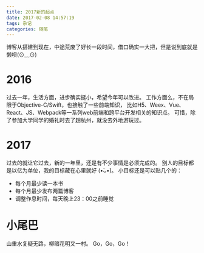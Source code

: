 ```yaml
---
title: 2017新的起点
date: 2017-02-08 14:57:19
tags: 杂记
categories: 随笔
---
```


博客从搭建到现在，中途荒废了好长一段时间，借口确实一大把，但是说到底就是懒呗(⊙﹏⊙)
<!-- more -->
2016
===
过去一年，生活方面，进步确实挺小，希望今年可以改进。
工作方面么，不在局限于Objective-C/Swift，也接触了一些前端知识，
比如H5、Weex、Vue、React、JS、Webpack等一系列web前端和跨平台开发相关的知识点。
可惜，除了参加大学同学的婚礼时去了趟杭州，就没去外地游玩过。

2017
===
过去的就让它过去，新的一年里，还是有不少事情是必须完成的。
别人的目标都是以亿为单位，我的目标藏在心里就好 (•̀ᴗ•́)。
小目标还是可以贴几个的：
* 每个月最少读一本书
* 每个月最少发布两篇博客
* 调整作息时间，每天晚上23：00之前睡觉

小尾巴
===
山重水复疑无路，柳暗花明又一村。
Go，Go，Go！

